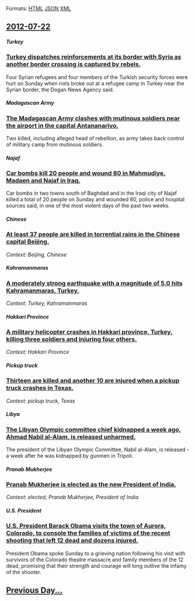 
Formats: [HTML](2012/07/22/index.html)  [JSON](2012/07/22/index.json)  [XML](2012/07/22/index.xml)  

## [2012-07-22](/news/2012/07/22/index.md)

##### Turkey
### [Turkey dispatches reinforcements at its border with Syria as another border crossing is captured by rebels. ](/news/2012/07/22/turkey-dispatches-reinforcements-at-its-border-with-syria-as-another-border-crossing-is-captured-by-rebels.md)
Four Syrian refugees and four members of the Turkish security forces were hurt on Sunday when riots broke out at a refugee camp in Turkey near the Syrian border, the Dogan News Agency said.

##### Madagascan Army
### [The Madagascan Army clashes with mutinous soldiers near the airport in the capital Antananarivo. ](/news/2012/07/22/the-madagascan-army-clashes-with-mutinous-soldiers-near-the-airport-in-the-capital-antananarivo.md)
Two killed, including alleged head of rebellion, as army takes back control of military camp from mutinous soldiers.

##### Najaf
### [Car bombs kill 20 people and wound 80 in Mahmudiye, Madaen and Najaf in Iraq. ](/news/2012/07/22/car-bombs-kill-20-people-and-wound-80-in-mahmudiye-madaen-and-najaf-in-iraq.md)
Car bombs in two towns south of Baghdad and in the Iraqi city of Najaf killed a total of 20 people on Sunday and wounded 80, police and hospital sources said, in one of the most violent days of the past two weeks.

##### Chinese
### [At least 37 people are killed in torrential rains in the Chinese capital Beijing. ](/news/2012/07/22/at-least-37-people-are-killed-in-torrential-rains-in-the-chinese-capital-beijing.md)
_Context: Beijing, Chinese_

##### Kahramanmaras
### [A moderately strong earthquake with a magnitude of 5.0 hits Kahramanmaras, Turkey. ](/news/2012/07/22/a-moderately-strong-earthquake-with-a-magnitude-of-5-0-hits-kahramanmaraa-turkey.md)
_Context: Turkey, Kahramanmaras_

##### Hakkari Province
### [A military helicopter crashes in Hakkari province, Turkey, killing three soldiers and injuring four others. ](/news/2012/07/22/a-military-helicopter-crashes-in-hakkari-province-turkey-killing-three-soldiers-and-injuring-four-others.md)
_Context: Hakkari Province_

##### Pickup truck
### [Thirteen are killed and another 10 are injured when a pickup truck crashes in Texas. ](/news/2012/07/22/thirteen-are-killed-and-another-10-are-injured-when-a-pickup-truck-crashes-in-texas.md)
_Context: pickup truck, Texas_

##### Libya
### [The Libyan Olympic committee chief kidnapped a week ago, Ahmad Nabil al-Alam, is released unharmed. ](/news/2012/07/22/the-libyan-olympic-committee-chief-kidnapped-a-week-ago-ahmad-nabil-al-alam-is-released-unharmed.md)
The president of the Libyan Olympic Committee, Nabil al-Alam, is released - a week after he was kidnapped by gunmen in Tripoli.

##### Pranab Mukherjee
### [Pranab Mukherjee is elected as the new President of India. ](/news/2012/07/22/pranab-mukherjee-is-elected-as-the-new-president-of-india.md)
_Context: elected, Pranab Mukherjee, President of India_

##### U.S. President
### [U.S. President Barack Obama visits the town of Aurora, Colorado, to console the families of victims of the recent shooting that left 12 dead and dozens injured. ](/news/2012/07/22/u-s-president-barack-obama-visits-the-town-of-aurora-colorado-to-console-the-families-of-victims-of-the-recent-shooting-that-left-12-dead.md)
President Obama spoke Sunday to a grieving nation following his visit with survivors of the Colorado theatre massacre and family members of the 12 dead, promising that their strength and courage will long outlive the infamy of the shooter.

## [Previous Day...](/news/2012/07/21/index.md)

